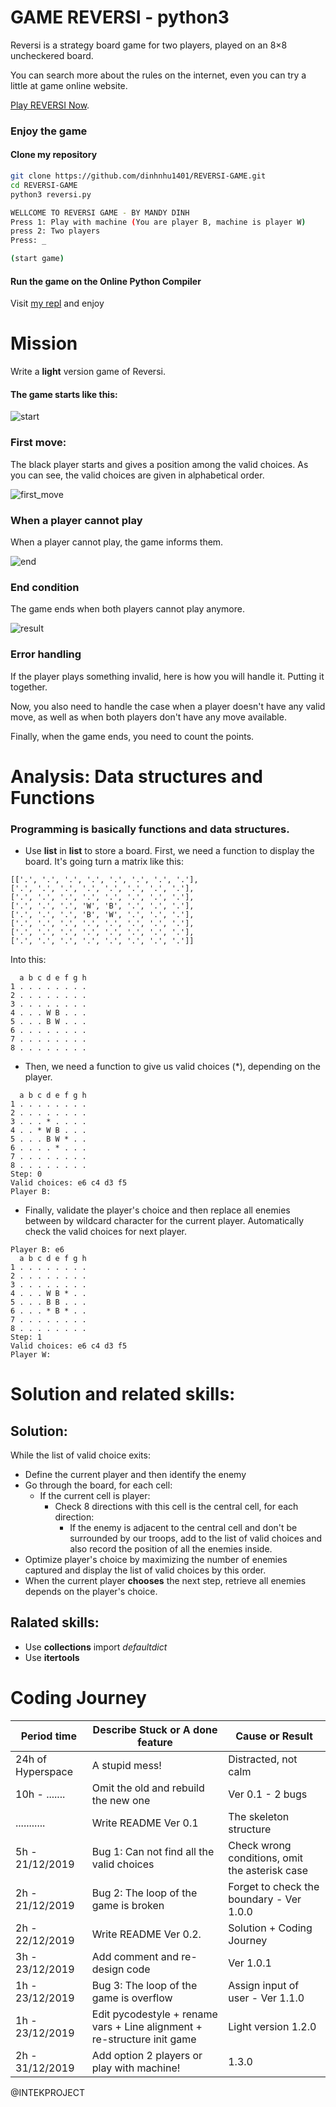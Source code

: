 ﻿# GAME REVERSI - python3

Reversi is a strategy board game for two players, played on an 8×8 uncheckered board.

You can search more about the rules on the internet, even you can try a little at game online website.

[Play REVERSI Now](https://cardgames.io/reversi/).

### Enjoy the game

#### Clone my repository
```bash
git clone https://github.com/dinhnhu1401/REVERSI-GAME.git
cd REVERSI-GAME
python3 reversi.py

WELLCOME TO REVERSI GAME - BY MANDY DINH
Press 1: Play with machine (You are player B, machine is player W)
press 2: Two players
Press: _ 

(start game)

```

#### Run the game on the Online Python Compiler
Visit [my repl](https://repl.it/@dinhnhu1401/GAME-REVERSI) and enjoy

# Mission
Write a **light** version game of Reversi.

#### The game starts like this:
![start](src/1.png)

### First move:
The black player starts and gives a position among the valid choices. As you can see, the valid choices are given in alphabetical order.

![first_move](src/2.png)

### When a player cannot play
When a player cannot play, the game informs them.

![end](src/3.png)


### End condition
The game ends when both players cannot play anymore.

![result](src/4.png)

### Error handling
If the player plays something invalid, here is how you will handle it.
Putting it together.

Now, you also need to handle the case when a player doesn't have any valid move, as well as when both players don't have any move available.

Finally, when the game ends, you need to count the points.

# Analysis: Data structures and Functions

### Programming is basically functions and data structures.

- Use **list** in **list** to store a board.
First, we need a function to display the board. It's going turn a matrix like this:
```
[['.', '.', '.', '.', '.', '.', '.', '.'],
['.', '.', '.', '.', '.', '.', '.', '.'],
['.', '.', '.', '.', '.', '.', '.', '.'],
['.', '.', '.', 'W', 'B', '.', '.', '.'],
['.', '.', '.', 'B', 'W', '.', '.', '.'],
['.', '.', '.', '.', '.', '.', '.', '.'],
['.', '.', '.', '.', '.', '.', '.', '.'],
['.', '.', '.', '.', '.', '.', '.', '.']]
```
Into this:
```
  a b c d e f g h
1 . . . . . . . .
2 . . . . . . . .
3 . . . . . . . .
4 . . . W B . . .
5 . . . B W . . .
6 . . . . . . . .
7 . . . . . . . .
8 . . . . . . . .
```
- Then, we need a function to give us valid choices (*), depending on the player.
```
  a b c d e f g h
1 . . . . . . . .
2 . . . . . . . .
3 . . . * . . . .
4 . . * W B . . .
5 . . . B W * . .
6 . . . . * . . .
7 . . . . . . . .
8 . . . . . . . .
Step: 0
Valid choices: e6 c4 d3 f5
Player B:
```

- Finally, validate the player's choice and then replace all enemies between by wildcard character for the current player.
  Automatically check the valid choices for next player.
```
Player B: e6
  a b c d e f g h
1 . . . . . . . .
2 . . . . . . . .
3 . . . . . . . .
4 . . . W B * . .
5 . . . B B . . .
6 . . . * B * . .
7 . . . . . . . .
8 . . . . . . . .
Step: 1
Valid choices: e6 c4 d3 f5
Player W:
```
 
# Solution and related skills:

## Solution:

While the list of valid choice exits:

- Define the current player and then identify the enemy
- Go through the board, for each cell:
	- If the current cell is player:
		- Check 8 directions with this cell is the central cell, for each direction:
			- If the enemy is adjacent to the central cell and don't be surrounded by our troops, add to the list of valid choices and also record the position of all the enemies inside.
- Optimize player's choice by maximizing the number of enemies captured and display the list of valid choices by this order.
- When the current player **chooses** the next step, retrieve all enemies depends on the player's choice.

## Ralated skills:

- Use **collections** import *defaultdict*
- Use **itertools**
  
# Coding Journey

|Period time      |Describe Stuck or A done feature      |Cause or Result       |
|-----------------|--------------------------------------|----------------------|
|24h of Hyperspace| A stupid mess!                       | Distracted, not calm |
|10h - .......    | Omit the old and rebuild the new one | Ver 0.1 - 2 bugs     |
|...........      | Write README Ver 0.1                 | The skeleton structure |
|5h - 21/12/2019  | Bug 1: Can not find all the valid choices | Check wrong conditions, omit the asterisk case |
|2h - 21/12/2019  | Bug 2: The loop of the game is broken| Forget to check the boundary - Ver 1.0.0 |
|2h - 22/12/2019  | Write README Ver 0.2.                | Solution + Coding Journey |
|3h - 23/12/2019  | Add comment and re-design code       | Ver 1.0.1 |
|1h - 23/12/2019  | Bug 3: The loop of the game is overflow| Assign input of user - Ver 1.1.0 |
|1h - 23/12/2019  | Edit pycodestyle + rename vars + Line alignment + re-structure init game| Light version 1.2.0
|2h - 31/12/2019  | Add option 2 players or play with machine! | 1.3.0

@INTEKPROJECT